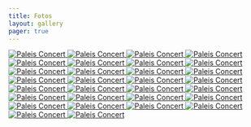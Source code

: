 ```yaml
---
title: Fotos
layout: gallery 
pager: true
---
```


<div id="basicExample">
    <a href="images/test/201512_PaleisConcert/Paleisconcert1.jpg">
        <img alt="Paleis Concert" src="images/test/201512_PaleisConcert/thumbnails/Paleisconcert1.jpg" />
    </a>
    <a href="images/test/201512_PaleisConcert/Paleisconcert2.jpg">
        <img alt="Paleis Concert" src="images/test/201512_PaleisConcert/thumbnails/Paleisconcert2.jpg" />
    </a>
    <a href="images/test/201512_PaleisConcert/Paleisconcert1.jpg">
        <img alt="Paleis Concert" src="images/test/201512_PaleisConcert/thumbnails/Paleisconcert1.jpg" />
    </a>
    <a href="images/test/201512_PaleisConcert/Paleisconcert2.jpg">
        <img alt="Paleis Concert" src="images/test/201512_PaleisConcert/thumbnails/Paleisconcert2.jpg" />
    </a>
    <a href="images/test/201512_PaleisConcert/Paleisconcert1.jpg">
        <img alt="Paleis Concert" src="images/test/201512_PaleisConcert/thumbnails/Paleisconcert1.jpg" />
    </a>
    <a href="images/test/201512_PaleisConcert/Paleisconcert2.jpg">
        <img alt="Paleis Concert" src="images/test/201512_PaleisConcert/thumbnails/Paleisconcert2.jpg" />
    </a>
    <a href="images/test/201512_PaleisConcert/Paleisconcert1.jpg">
        <img alt="Paleis Concert" src="images/test/201512_PaleisConcert/thumbnails/Paleisconcert1.jpg" />
    </a>
    <a href="images/test/201512_PaleisConcert/Paleisconcert2.jpg">
        <img alt="Paleis Concert" src="images/test/201512_PaleisConcert/thumbnails/Paleisconcert2.jpg" />
    </a>
    <a href="images/test/201512_PaleisConcert/Paleisconcert1.jpg">
        <img alt="Paleis Concert" src="images/test/201512_PaleisConcert/thumbnails/Paleisconcert1.jpg" />
    </a>
    <a href="images/test/201512_PaleisConcert/Paleisconcert2.jpg">
        <img alt="Paleis Concert" src="images/test/201512_PaleisConcert/thumbnails/Paleisconcert2.jpg" />
    </a>
    <a href="images/test/201512_PaleisConcert/Paleisconcert1.jpg">
        <img alt="Paleis Concert" src="images/test/201512_PaleisConcert/thumbnails/Paleisconcert1.jpg" />
    </a>
    <a href="images/test/201512_PaleisConcert/Paleisconcert2.jpg">
        <img alt="Paleis Concert" src="images/test/201512_PaleisConcert/thumbnails/Paleisconcert2.jpg" />
    </a>
    <a href="images/test/201512_PaleisConcert/Paleisconcert1.jpg">
        <img alt="Paleis Concert" src="images/test/201512_PaleisConcert/thumbnails/Paleisconcert1.jpg" />
    </a>
    <a href="images/test/201512_PaleisConcert/Paleisconcert2.jpg">
        <img alt="Paleis Concert" src="images/test/201512_PaleisConcert/thumbnails/Paleisconcert2.jpg" />
    </a>
    <a href="images/test/201512_PaleisConcert/Paleisconcert1.jpg">
        <img alt="Paleis Concert" src="images/test/201512_PaleisConcert/thumbnails/Paleisconcert1.jpg" />
    </a>
    <a href="images/test/201512_PaleisConcert/Paleisconcert2.jpg">
        <img alt="Paleis Concert" src="images/test/201512_PaleisConcert/thumbnails/Paleisconcert2.jpg" />
    </a>
    <a href="images/test/201512_PaleisConcert/Paleisconcert1.jpg">
        <img alt="Paleis Concert" src="images/test/201512_PaleisConcert/thumbnails/Paleisconcert1.jpg" />
    </a>
    <a href="images/test/201512_PaleisConcert/Paleisconcert2.jpg">
        <img alt="Paleis Concert" src="images/test/201512_PaleisConcert/thumbnails/Paleisconcert2.jpg" />
    </a>
    <a href="images/test/201512_PaleisConcert/Paleisconcert1.jpg">
        <img alt="Paleis Concert" src="images/test/201512_PaleisConcert/thumbnails/Paleisconcert1.jpg" />
    </a>
    <a href="images/test/201512_PaleisConcert/Paleisconcert2.jpg">
        <img alt="Paleis Concert" src="images/test/201512_PaleisConcert/thumbnails/Paleisconcert2.jpg" />
    </a>
    <a href="images/test/201512_PaleisConcert/Paleisconcert1.jpg">
        <img alt="Paleis Concert" src="images/test/201512_PaleisConcert/thumbnails/Paleisconcert1.jpg" />
    </a>
    <a href="images/test/201512_PaleisConcert/Paleisconcert2.jpg">
        <img alt="Paleis Concert" src="images/test/201512_PaleisConcert/thumbnails/Paleisconcert2.jpg" />
    </a>
    <a href="images/test/201512_PaleisConcert/Paleisconcert1.jpg">
        <img alt="Paleis Concert" src="images/test/201512_PaleisConcert/thumbnails/Paleisconcert1.jpg" />
    </a>
    <a href="images/test/201512_PaleisConcert/Paleisconcert2.jpg">
        <img alt="Paleis Concert" src="images/test/201512_PaleisConcert/thumbnails/Paleisconcert2.jpg" />
    </a>
    <a href="images/test/201512_PaleisConcert/Paleisconcert1.jpg">
        <img alt="Paleis Concert" src="images/test/201512_PaleisConcert/thumbnails/Paleisconcert1.jpg" />
    </a>
    <a href="images/test/201512_PaleisConcert/Paleisconcert2.jpg">
        <img alt="Paleis Concert" src="images/test/201512_PaleisConcert/thumbnails/Paleisconcert2.jpg" />
    </a>
    <a href="images/test/201512_PaleisConcert/Paleisconcert1.jpg">
        <img alt="Paleis Concert" src="images/test/201512_PaleisConcert/thumbnails/Paleisconcert1.jpg" />
    </a>
    <a href="images/test/201512_PaleisConcert/Paleisconcert2.jpg">
        <img alt="Paleis Concert" src="images/test/201512_PaleisConcert/thumbnails/Paleisconcert2.jpg" />
    </a>
    <a href="images/test/201512_PaleisConcert/Paleisconcert1.jpg">
        <img alt="Paleis Concert" src="images/test/201512_PaleisConcert/thumbnails/Paleisconcert1.jpg" />
    </a>
    <a href="images/test/201512_PaleisConcert/Paleisconcert2.jpg">
        <img alt="Paleis Concert" src="images/test/201512_PaleisConcert/thumbnails/Paleisconcert2.jpg" />
    </a>
</div>

